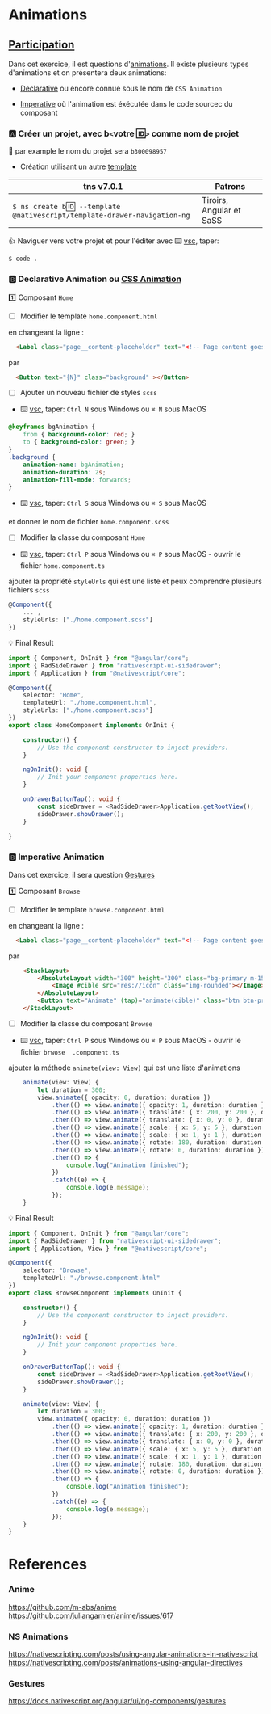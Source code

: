 # Animations

## [Participation](.scripts/Participation.md)

Dans cet exercice, il est questions d'[animations](https://docs.nativescript.org/ui/animation.html). Il existe plusieurs types d'animations et on présentera deux animations:

- [Declarative](https://docs.nativescript.org/ui/animation-css.html) ou encore connue sous le nom de `CSS Animation`

- [Imperative](https://docs.nativescript.org/ui/animation-code.html) où l'animation est éxécutée dans le code sourcec du composant

### :a: Créer un projet, avec b`<`votre :id:`>` comme nom de projet

:pushpin: par example le nom du projet sera `b300098957` 

* Création utilisant un autre [template](https://github.com/NativeScript/nativescript-app-templates)

|  tns v7.0.1                                                                  |  Patrons                          |
|------------------------------------------------------------------------------|-----------------------------------|
| `$ ns create b`:id:` --template @nativescript/template-drawer-navigation-ng` |  Tiroirs, Angular et SaSS         |

:+1: Naviguer vers votre projet et pour l'éditer avec :keyboard: [vsc](https://github.com/CollegeBoreal/Tutoriels/blob/master/W.Web/T.NativeScript/IDE.md), taper:

```
$ code .
```

### :b: Declarative Animation ou  [CSS Animation](https://docs.nativescript.org/ui/animation-css.html)


:one: Composant `Home`

- [ ] Modifier le template `home.component.html`


en changeant la ligne :

```html
  <Label class="page__content-placeholder" text="<!-- Page content goes here -->"></Label>
```

par 

```html
  <Button text="{N}" class="background" ></Button>
```

- [ ] Ajouter un nouveau fichier de styles `scss`

* :keyboard: [vsc](https://github.com/CollegeBoreal/Tutoriels/blob/master/W.Web/T.NativeScript/IDE.md), taper: `Ctrl N` sous Windows ou `⌘ N` sous MacOS

```css
@keyframes bgAnimation {
    from { background-color: red; }
    to { background-color: green; }
}
.background {
    animation-name: bgAnimation;
    animation-duration: 2s;
    animation-fill-mode: forwards;
}
```

* :keyboard: [vsc](https://github.com/CollegeBoreal/Tutoriels/blob/master/W.Web/T.NativeScript/IDE.md), taper: `Ctrl S` sous Windows ou `⌘ S` sous MacOS

et donner le nom de fichier `home.component.scss`

- [ ] Modifier la classe du composant `Home` 

* :keyboard: [vsc](https://github.com/CollegeBoreal/Tutoriels/blob/master/W.Web/T.NativeScript/IDE.md), taper: `Ctrl P` sous Windows ou `⌘ P` sous MacOS - ouvrir le fichier `home.component.ts`

ajouter la propriété `styleUrls` qui est une liste et peux comprendre plusieurs fichiers `scss`

```typescript
@Component({
    ... ,
    styleUrls: ["./home.component.scss"]
})
```

:bulb: Final Result

```typescript
import { Component, OnInit } from "@angular/core";
import { RadSideDrawer } from "nativescript-ui-sidedrawer";
import { Application } from "@nativescript/core";

@Component({
    selector: "Home",
    templateUrl: "./home.component.html",
    styleUrls: ["./home.component.scss"]
})
export class HomeComponent implements OnInit {

    constructor() {
        // Use the component constructor to inject providers.
    }

    ngOnInit(): void {
        // Init your component properties here.
    }

    onDrawerButtonTap(): void {
        const sideDrawer = <RadSideDrawer>Application.getRootView();
        sideDrawer.showDrawer();
    }

}
```

### :b: Imperative Animation

Dans cet exercice, il sera question [Gestures](https://docs.nativescript.org/angular/ui/ng-components/gestures)

:one: Composant `Browse`

- [ ] Modifier le template `browse.component.html`


en changeant la ligne :

```html
  <Label class="page__content-placeholder" text="<!-- Page content goes here -->"></Label>
```

par 

```html
    <StackLayout>
        <AbsoluteLayout width="300" height="300" class="bg-primary m-15" borderRadius="20">
            <Image #cible src="res://icon" class="img-rounded"></Image>
        </AbsoluteLayout>
        <Button text="Animate" (tap)="animate(cible)" class="btn btn-primary btn-active"></Button>
    </StackLayout>
```

- [ ] Modifier la classe du composant `Browse` 

* :keyboard: [vsc](https://github.com/CollegeBoreal/Tutoriels/blob/master/W.Web/T.NativeScript/IDE.md), taper: `Ctrl P` sous Windows ou `⌘ P` sous MacOS - ouvrir le fichier `brwose  .component.ts`

ajouter la méthode `animate(view: View)` qui est une liste d'animations

```typescript
    animate(view: View) {
        let duration = 300;
        view.animate({ opacity: 0, duration: duration })
            .then(() => view.animate({ opacity: 1, duration: duration }))
            .then(() => view.animate({ translate: { x: 200, y: 200 }, duration: duration }))
            .then(() => view.animate({ translate: { x: 0, y: 0 }, duration: duration }))
            .then(() => view.animate({ scale: { x: 5, y: 5 }, duration: duration }))
            .then(() => view.animate({ scale: { x: 1, y: 1 }, duration: duration }))
            .then(() => view.animate({ rotate: 180, duration: duration }))
            .then(() => view.animate({ rotate: 0, duration: duration }))
            .then(() => {
                console.log("Animation finished");
            })
            .catch((e) => {
                console.log(e.message);
            });
    }
```

:bulb: Final Result

```typescript
import { Component, OnInit } from "@angular/core";
import { RadSideDrawer } from "nativescript-ui-sidedrawer";
import { Application, View } from "@nativescript/core";

@Component({
    selector: "Browse",
    templateUrl: "./browse.component.html"
})
export class BrowseComponent implements OnInit {

    constructor() {
        // Use the component constructor to inject providers.
    }

    ngOnInit(): void {
        // Init your component properties here.
    }

    onDrawerButtonTap(): void {
        const sideDrawer = <RadSideDrawer>Application.getRootView();
        sideDrawer.showDrawer();
    }

    animate(view: View) {
        let duration = 300;
        view.animate({ opacity: 0, duration: duration })
            .then(() => view.animate({ opacity: 1, duration: duration }))
            .then(() => view.animate({ translate: { x: 200, y: 200 }, duration: duration }))
            .then(() => view.animate({ translate: { x: 0, y: 0 }, duration: duration }))
            .then(() => view.animate({ scale: { x: 5, y: 5 }, duration: duration }))
            .then(() => view.animate({ scale: { x: 1, y: 1 }, duration: duration }))
            .then(() => view.animate({ rotate: 180, duration: duration }))
            .then(() => view.animate({ rotate: 0, duration: duration }))
            .then(() => {
                console.log("Animation finished");
            })
            .catch((e) => {
                console.log(e.message);
            });
    }
}
```

# References

### Anime
https://github.com/m-abs/anime
https://github.com/juliangarnier/anime/issues/617

### NS Animations

https://nativescripting.com/posts/using-angular-animations-in-nativescript
https://nativescripting.com/posts/animations-using-angular-directives

### Gestures
https://docs.nativescript.org/angular/ui/ng-components/gestures
